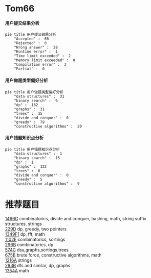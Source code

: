 # Tom66

<!-- tabs:start -->



#### **用户提交结果分析**

```mermaid
pie title 用户提交结果分析
    "Accepted" :  66
    "Rejected" :  0
    "Wrong answer" :  28
    "Runtime error" :  1
    "Time limit exceeded" :  2
    "Memory limit exceeded" :  0
    "Compilation error" :  3
    "Partial" :  0
```

#### **用户做题类型偏好分析**

```mermaid
pie title 用户做题类型偏好分析
    "data structures" :  31
    "binary search" :  6
    "dp" :  162
    "graphs" :  31
    "trees" :  15
    "divide and conquer" :  0
    "greedy" :  79
    "constructive algorithms" :  20
```
#### **用户错题知识点分析**

```mermaid
pie title 用户错题知识点分析
    "data structures" :  1
    "binary search" :  15
    "dp" :  1
    "graphs" :  122
    "trees" :  0
    "divide and conquer" :  0
    "greedy" :  5
    "constructive algorithms" :  9
```



<!-- tabs:end -->
# 推荐题目
[1466G](https://codeforces.com/contest/1466/problem/G)		combinatorics,
                        divide and conquer,
                        hashing,
                        math,
                        string suffix structures,
                        strings		  
[229D](https://codeforces.com/contest/229/problem/D)		dp,
                        greedy,
                        two pointers		  
[1349F1](https://codeforces.com/contest/1349F/problem/1)		dp,
                        fft,
                        math		  
[1102E](https://codeforces.com/contest/1102/problem/E)		combinatorics,
                        sortings		  
[296B](https://codeforces.com/contest/296/problem/B)		combinatorics,
                        dp		  
[574C](https://codeforces.com/contest/574/problem/C)		dsu,graphs,sortings,trees		  
[675B](https://codeforces.com/contest/675/problem/B)		brute force,
                        constructive algorithms,
                        math		  
[1216A](https://codeforces.com/contest/1216/problem/A)		strings		  
[283B](https://codeforces.com/contest/283/problem/B)		dfs and similar,
                        dp,
                        graphs		  
[1354A](https://codeforces.com/contest/1354/problem/A)		math		  
